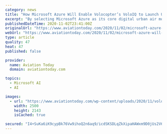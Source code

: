 ```yaml
---
category: news
title: "How Microsoft Azure Will Enable Volocopter’s VoloIQ to Launch UAM Operations Globally"
excerpt: "By selecting Microsoft Azure as its core digital urban air mobility (UAM) operations cloud computing infrastructure, Volocopter has given its new VoloIQ platform the ability to establish low altitude electric air taxi and drone traffic management services globally,"
publishedDateTime: 2020-11-02T23:41:00Z
originalUrl: "https://www.aviationtoday.com/2020/11/02/microsoft-azure-will-enable-volocopters-voloiq-launch-uam-operations-globally/"
webUrl: "https://www.aviationtoday.com/2020/11/02/microsoft-azure-will-enable-volocopters-voloiq-launch-uam-operations-globally/"
type: article
quality: 47
heat: 47
published: false

provider:
  name: Aviation Today
  domain: aviationtoday.com

topics:
  - Microsoft AI
  - AI

images:
  - url: "https://www.aviationtoday.com/wp-content/uploads/2020/11/voloiq-graphic.png"
    width: 2500
    height: 2143
    isCached: true

secured: "I4+SuKa6iK9cypBk76Vw9ihoQ2n6aq9/icdSKSDLqZkXipaHAWxm9D0jUs2V6Bz0slGgIKwiMhRyFR1yI3IeXy4d/ie0OnNYlvXUOtB86HKGmv46733U/qTlhPNgyHtRG8yVClY7/IhOD96q+FC1fCGVpJE+M/f+jmZXosBhuGl+DANdJowt2DJbN6AIgRGXrH5lpog9QEdx0Wc2nrRTrttlkVG78WlBc1oM+QRm1YfyhoeVR+PrLg350Efd+PUVGeUxJyBxvvGslSbtwmozgafoDfW/VcirfZUTAvEMS1UCOAmUEgIh48BhwY4nVrbZfYgtm6lJPrVEaOJMyNBel8rnhlMpim3TqjhQMwUzAio=;eW+pGSsPjE3++S5xl8KNRw=="
---
```


